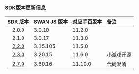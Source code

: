 ### SDK版本更新信息

| SDK 版本 | SWAN JS 版本 | 对应手百版本 | 备注 |
| :---: | :--- | :--- | :--- |
| 2.0.0 | 3.0.10 | 11.2.0 | |
| 2.1.0 | 3.0.17 | 11.3.0 | |
| [2.2.0](2.2.0.md)| 3.15.105 | 11.5.0 | |
| [2.3.0](2.3.0.md) | 3.20.15 | 11.6.0 | 小游戏开源 |
| [2.7.0](2.7.0.md) | 3.60.16 | 11.10.0 | 代码混淆 |